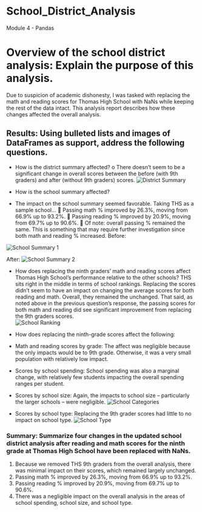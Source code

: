 # School_District_Analysis
Module 4 - Pandas
# Overview of the school district analysis: Explain the purpose of this analysis.
Due to suspicion of academic dishonesty, I was tasked with replacing the math and reading scores for Thomas High School with NaNs while keeping the rest of the data intact. This analysis report describes how these changes affected the overall analysis.
## Results: Using bulleted lists and images of DataFrames as support, address the following questions.
*	How is the district summary affected?
o	There doesn’t seem to be a significant change in overall scores between the before (with 9th graders) and after (without 9th graders) scores.
 ![District Summary](https://user-images.githubusercontent.com/96449605/151862672-86211a45-b2cc-4f96-a765-3f522cb6885d.png)

*	How is the school summary affected?
-	The impact on the school summary seemed favorable. Taking THS as a sample school…
	Passing math % improved by 26.3%, moving from 66.9% up to 93.2%.
	Passing reading % improved by 20.9%, moving from 69.7% up to 90.6%.
	Of note: overall passing % remained the same. This is something that may require further investigation since both math and reading % increased.
Before:
 
![School Summary 1](https://user-images.githubusercontent.com/96449605/151862954-81d9cef7-a2d1-4975-a8b1-6ec9d26d311e.png)


After:
![School Summary 2](https://user-images.githubusercontent.com/96449605/151863017-b0a48439-bce4-4267-b341-954254c42152.png)

*	How does replacing the ninth graders’ math and reading scores affect Thomas High School’s performance relative to the other schools?
THS sits right in the middle in terms of school rankings. Replacing the scores didn’t seem to have an impact on changing the average scores for both reading and math. Overall, they remained the unchanged. That said, as noted above in the previous question’s response, the passing scores for both math and reading did see significant improvement from replacing the 9th graders scores.            
![School Ranking](https://user-images.githubusercontent.com/96449605/151863119-afc46c0b-1137-4469-90c2-952b84bc0a1b.png)

 
*	How does replacing the ninth-grade scores affect the following:
-	Math and reading scores by grade: The affect was negligible because the only impacts would be to 9th grade. Otherwise, it was a very small population with relatively low impact.
-	Scores by school spending: School spending was also a marginal change, with relatively few students impacting the overall spending ranges per student.
-	Scores by school size: Again, the impacts to school size – particularly the larger schools – were negligible. 
 ![School Categories](https://user-images.githubusercontent.com/96449605/151863202-f449e189-11f8-4347-a03c-46fae122df34.png)

-	Scores by school type: Replacing the 9th grader scores had little to no impact on school type. 
 ![School Type](https://user-images.githubusercontent.com/96449605/151863234-cb9ee7a2-4171-4e9d-9bd0-e80f82c28bdb.png)

### Summary: Summarize four changes in the updated school district analysis after reading and math scores for the ninth grade at Thomas High School have been replaced with NaNs.
1.	Because we removed THS 9th graders from the overall analysis, there was minimal impact on their scores, which remained largely unchanged.
2.	Passing math % improved by 26.3%, moving from 66.9% up to 93.2%.
3.	Passing reading % improved by 20.9%, moving from 69.7% up to 90.6%.
4.	There was a negligible impact on the overall analysis in the areas of school spending, school size, and school type.
